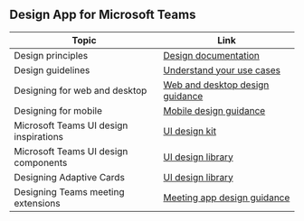 ## Design App for Microsoft Teams
| Topic        | Link         |
|--------------|--------------|
| Design principles | [Design documentation](https://docs.microsoft.com/en-us/microsoftteams/platform/concepts/design/design-teams-app-overview?wt.mc_id=devcomteams_designyourapp_webpage_mw) |
| Design guidelines | [Understand your use cases](https://docs.microsoft.com/en-us/microsoftteams/platform/concepts/design/understand-use-cases) |
| Designing for web and desktop | [Web and desktop design guidance](https://docs.microsoft.com/en-us/microsoftteams/platform/concepts/design/understand-use-cases) |
| Designing for mobile | [Mobile design guidance](https://docs.microsoft.com/en-us/microsoftteams/platform/tabs/design/tabs-mobile) |
| Microsoft Teams UI design inspirations | [UI design kit](https://www.figma.com/community/file/916836509871353159) |
| Microsoft Teams UI design components | [UI design library](https://github.com/OfficeDev/microsoft-teams-ui-component-library) |
| Designing Adaptive Cards | [UI design library](https://docs.microsoft.com/en-us/microsoftteams/platform/task-modules-and-cards/cards/design-effective-cards) |
| Designing Teams meeting extensions | [Meeting app design guidance](https://docs.microsoft.com/en-us/microsoftteams/platform/apps-in-teams-meetings/design/designing-apps-in-meetings)|
